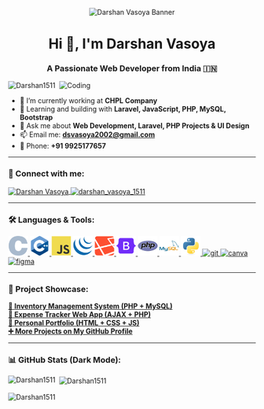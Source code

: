 <p align="center">
  <img width="900" src="https://capsule-render.vercel.app/api?type=waving&color=012D3A&height=250&section=header&text=Darshan%20Vasoya&fontColor=ffffff&fontSize=45&fontAlignY=35&desc=Web%20Developer%20from%20India%20🇮🇳&descAlignY=60&descAlign=50&descFontColor=ffffff" alt="Darshan Vasoya Banner" />
</p>



<h1 align="center">Hi 👋, I'm Darshan Vasoya</h1>
<h3 align="center">A Passionate Web Developer from India 🇮🇳</h3>

<img align="right" alt="Coding" width="400" src="https://camo.githubusercontent.com/2366b34bb903c09617990fb5fff4622f3e941349e846ddb7e73df872a9d21233/68747470733a2f2f63646e2e6472696262626c652e636f6d2f75736572732f3733303730332f73637265656e73686f74732f363538313234332f6176656e746f2e676966" />

<p align="left">
  <img src="https://komarev.com/ghpvc/?username=Darshan1511&label=Profile%20views&color=0e75b6&style=flat" alt="Darshan1511" />
</p>

- 🔭 I’m currently working at **CHPL Company**  
- 🌱 Learning and building with **Laravel, JavaScript, PHP, MySQL, Bootstrap**  
- 💬 Ask me about **Web Development, Laravel, PHP Projects & UI Design**  
- 📫 Email me: **dsvasoya2002@gmail.com**  
- 📱 Phone: **+91 9925177657**

---

<h3 align="left">🔗 Connect with me:</h3>
<p align="left">
  <a href="https://www.linkedin.com/in/darshan-vasoya-8a3761205" target="_blank">
    <img align="center" src="https://raw.githubusercontent.com/rahuldkjain/github-profile-readme-generator/master/src/images/icons/Social/linked-in-alt.svg" alt="Darshan Vasoya" height="30" width="40" />
  </a>
  <a href="https://instagram.com/darshan_vasoya_1511" target="_blank">
    <img align="center" src="https://raw.githubusercontent.com/rahuldkjain/github-profile-readme-generator/master/src/images/icons/Social/instagram.svg" alt="darshan_vasoya_1511" height="30" width="40" />
  </a>
</p>

---

<h3 align="left">🛠️ Languages & Tools:</h3>
<p align="left">
  <a href="https://www.cprogramming.com/" target="_blank"> <img src="https://raw.githubusercontent.com/devicons/devicon/master/icons/c/c-original.svg" alt="c" width="40" height="40"/> </a>
  <a href="https://isocpp.org/" target="_blank"> <img src="https://raw.githubusercontent.com/devicons/devicon/master/icons/cplusplus/cplusplus-original.svg" alt="cplusplus" width="40" height="40"/> </a>
  <a href="https://developer.mozilla.org/en-US/docs/Web/JavaScript" target="_blank"> <img src="https://raw.githubusercontent.com/devicons/devicon/master/icons/javascript/javascript-original.svg" alt="javascript" width="40" height="40"/> </a>
  <a href="https://jquery.com/" target="_blank"> <img src="https://raw.githubusercontent.com/devicons/devicon/master/icons/jquery/jquery-original.svg" alt="jquery" width="40" height="40"/> </a>
  <a href="https://laravel.com/" target="_blank"> <img src="https://raw.githubusercontent.com/devicons/devicon/master/icons/laravel/laravel-plain.svg" alt="laravel" width="40" height="40"/> </a>
  <a href="https://getbootstrap.com/" target="_blank"> <img src="https://raw.githubusercontent.com/devicons/devicon/master/icons/bootstrap/bootstrap-plain.svg" alt="bootstrap" width="40" height="40"/> </a>
  <a href="https://www.php.net/" target="_blank"> <img src="https://raw.githubusercontent.com/devicons/devicon/master/icons/php/php-original.svg" alt="php" width="40" height="40"/> </a>
  <a href="https://www.mysql.com/" target="_blank"> <img src="https://raw.githubusercontent.com/devicons/devicon/master/icons/mysql/mysql-original-wordmark.svg" alt="mysql" width="40" height="40"/> </a>
  <a href="https://www.python.org/" target="_blank"> <img src="https://raw.githubusercontent.com/devicons/devicon/master/icons/python/python-original.svg" alt="python" width="40" height="40"/> </a>
  <a href="https://git-scm.com/" target="_blank"> <img src="https://www.vectorlogo.zone/logos/git-scm/git-scm-icon.svg" alt="git" width="40" height="40"/> </a>
  <a href="https://www.canva.com/" target="_blank"> <img src="https://www.vectorlogo.zone/logos/canva/canva-icon.svg" alt="canva" width="40" height="40"/> </a>
  <a href="https://www.figma.com/" target="_blank"> <img src="https://www.vectorlogo.zone/logos/figma/figma-icon.svg" alt="figma" width="40" height="40"/> </a>
</p>

---

<h3 align="left">🚀 Project Showcase:</h3>
<p>
  <a href="https://github.com/Darshan1511/project-inventory-management"><b>🔹 Inventory Management System (PHP + MySQL)</b></a><br>
  <a href="https://github.com/Darshan1511/project-expense-tracker"><b>🔹 Expense Tracker Web App (AJAX + PHP)</b></a><br>
  <a href="https://github.com/Darshan1511/project-portfolio-site"><b>🔹 Personal Portfolio (HTML + CSS + JS)</b></a><br>
  <a href="https://github.com/Darshan1511"><b>➕ More Projects on My GitHub Profile</b></a>
</p>

---

<h3 align="left">📊 GitHub Stats (Dark Mode):</h3>

<p>
  <img align="left" src="https://github-readme-stats.vercel.app/api/top-langs?username=Darshan1511&show_icons=true&locale=en&layout=compact&theme=radical" alt="Darshan1511" />
</p>

<p>&nbsp;
  <img align="center" src="https://github-readme-stats.vercel.app/api?username=Darshan1511&show_icons=true&locale=en&theme=radical" alt="Darshan1511" />
</p>

<p>
  <img align="center" src="https://github-readme-streak-stats.herokuapp.com/?user=Darshan1511&theme=radical" alt="Darshan1511" />
</p>
